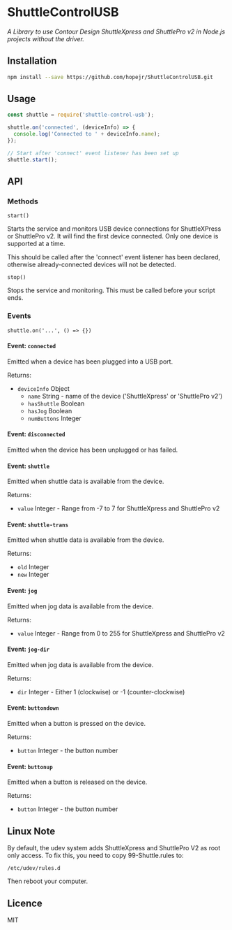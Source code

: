 # ShuttleControlUSB

_A Library to use Contour Design ShuttleXpress and ShuttlePro v2 in Node.js projects without the driver._

## Installation
```sh
npm install --save https://github.com/hopejr/ShuttleControlUSB.git
```

## Usage
```javascript
const shuttle = require('shuttle-control-usb');

shuttle.on('connected', (deviceInfo) => {
  console.log('Connected to ' + deviceInfo.name);
});

// Start after 'connect' event listener has been set up
shuttle.start();
```

## API

### Methods
`start()`

Starts the service and monitors USB device connections for ShuttleXPress or ShuttlePro v2. It will find the first device connected. Only one device is supported at a time.

This should be called after the 'connect' event listener has been declared, otherwise already-connected devices will not be detected.


`stop()`

Stops the service and monitoring. This must be called before your script ends.

### Events
`shuttle.on('...', () => {})`

#### Event: `connected`
Emitted when a device has been plugged into a USB port.

Returns:
- `deviceInfo` Object
  - `name` String - name of the device ('ShuttleXpress' or 'ShuttlePro v2')
  - `hasShuttle` Boolean
  - `hasJog` Boolean
  - `numButtons` Integer

#### Event: `disconnected`
Emitted when the device has been unplugged or has failed.

#### Event: `shuttle`
Emitted when shuttle data is available from the device.

Returns:
- `value` Integer - Range from -7 to 7 for ShuttleXpress and ShuttlePro v2

#### Event: `shuttle-trans`
Emitted when shuttle data is available from the device.

Returns:
- `old` Integer
- `new` Integer

#### Event: `jog`
Emitted when jog data is available from the device.

Returns:
- `value` Integer - Range from 0 to 255 for ShuttleXpress and ShuttlePro v2

#### Event: `jog-dir`
Emitted when jog data is available from the device.

Returns:
- `dir` Integer - Either 1 (clockwise) or -1 (counter-clockwise)

#### Event: `buttondown`
Emitted when a button is pressed on the device.

Returns:
- `button` Integer - the button number

#### Event: `buttonup`
Emitted when a button is released on the device.

Returns:
- `button` Integer - the button number


## Linux Note
By default, the udev system adds ShuttleXpress and ShuttlePro V2 as root only access. To fix this, you need to copy 99-Shuttle.rules to:
```
/etc/udev/rules.d
```
Then reboot your computer.


## Licence
MIT

